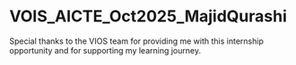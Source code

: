 # VOIS_AICTE_Oct2025_MajidQurashi
Special thanks to the VIOS team for providing me with this internship opportunity and for supporting my learning journey. 

